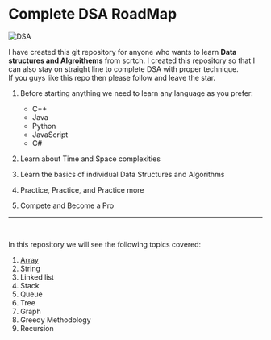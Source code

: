 # Complete DSA RoadMap  
![DSA](https://user-images.githubusercontent.com/64855541/135758397-513b4edf-a93f-477e-a78e-a80d7265bcd8.png)

I have created this git repository for anyone who wants to learn **Data structures and Algroithems** from scrtch. 
I created this repository so that I can also stay on straight line to complete DSA with proper technique.<br> If you guys like this repo then please follow and leave the star. 
<br>
1. Before starting anything we need to learn any language as you prefer:

    - C++
    - Java
    - Python
    - JavaScript
    - C#<br>

1. Learn about Time and Space complexities
2. Learn the basics of individual Data Structures and Algorithms
3. Practice, Practice, and Practice more
4. Compete and Become a Pro
---
<br>


In this repository we will see the following topics covered:
1. [Array](Array/Introduction.md)
2. String
3. Linked list
4. Stack
5. Queue
6. Tree
7. Graph
8. Greedy Methodology
9. Recursion





